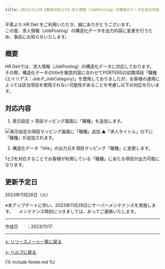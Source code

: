 ```yaml
---
title: 2023/11/28【事前お知らせ】求人情報（JobPosting）の構造化データを出力内容に変更があります
---
```


平素より HR Deli をご利用いただき、誠にありがとうございます。<br>
この度、求人情報（JobPosting）の構造化データを出力内容に変更を行うため、事前にお知らせいたします。

## 概要
HR Deliでは、求人情報（JobPosting）の構造化データに対応しております。<br>
その際、構造化データのtitleを推奨内容に合わせてPORTERSの初期項目「職種(エイリアス：Job.P_JobCategory)」を使用しておりましたが、お客様の運用によっては該当項目を使用されない可能性があることを考慮し以下の対応を行います。

## 対応内容

1. 表示設定 > 項目マッピング画面に「職種」を追加します。

![表示設定の項目マッピング画面に「職種」追加](https://e2info.github.io/hrdeli-docs/release-notes/images/20231128_01.png)
▲「求人タイトル」の下に「職種」が追加されます。

2. 構造化データ「title」の出力元を項目マッピング「職種」に変更します。

1と2を対応することでお客様が利用している「職種」にあたる項目が出力可能になります。

## 更新予定日
2023年11月28日（火）

※本アップデートに伴い、2023年11月28日にサーバーメンテナンスを実施します。
　メンテナンス時刻につきましては、おってご連絡いたします。


-------------

<p>作成日　　：2023/11/17</p>

-------------

[← リリースノート一覧に戻る](https://e2info.github.io/hrdeli-docs/release-notes/archive)<br>

[← ヘルプに戻る](https://e2info.github.io/hrdeli-docs/)<br>

{% include footer.md %}